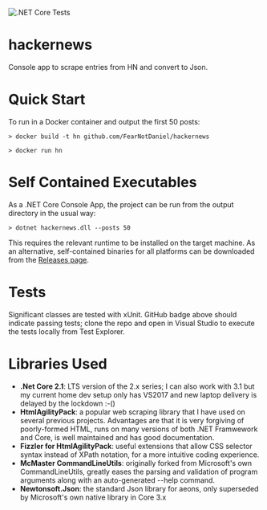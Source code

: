 ![.NET Core Tests](https://github.com/FearNotDaniel/hackernews/workflows/.NET%20Core%20Tests/badge.svg?event=push)

# hackernews
Console app to scrape entries from HN and convert to Json.

# Quick Start

To run in a Docker container and output the first 50 posts:

`> docker build -t hn github.com/FearNotDaniel/hackernews`

`> docker run hn`

# Self Contained Executables

As a .NET Core Console App, the project can be run from the output directory in the usual way:

`> dotnet hackernews.dll --posts 50`

This requires the relevant runtime to be installed on the target machine. As an alternative, self-contained binaries for all platforms can be downloaded from the [Releases page](https://github.com/FearNotDaniel/hackernews/releases).

# Tests

Significant classes are tested with xUnit. GitHub badge above should indicate passing tests; clone the repo and open in Visual Studio to execute the tests locally from Test Explorer.

# Libraries Used

* **.Net Core 2.1**: LTS version of the 2.x series; I can also work with 3.1 but my current home dev setup only has VS2017 and new laptop delivery is delayed by the lockdown :-()
* **HtmlAgilityPack**: a popular web scraping library that I have used on several previous projects. Advantages are that it is very forgiving of poorly-formed HTML, runs on many versions of both .NET Framwework and Core, is well maintained and has good documentation.
* **Fizzler for HtmlAgilityPack**: useful extensions that allow CSS selector syntax instead of XPath notation, for a more intuitive coding experience.
* **McMaster CommandLineUtils**: originally forked from Microsoft's own CommandLineUtils, greatly eases the parsing and validation of program arguments along with an auto-generated --help command.
* **Newtonsoft.Json**: the standard Json library for aeons, only superseded by Microsoft's own native library in Core 3.x
